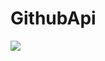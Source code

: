 # GithubApi

<img widht="44" src="https://user-images.githubusercontent.com/72602912/148717627-4763c16e-0f9f-4f3e-b6f1-4716d10894a0.png">
